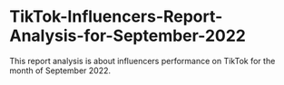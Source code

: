 # TikTok-Influencers-Report-Analysis-for-September-2022
This report analysis is about influencers performance on TikTok for the month of September 2022. 
